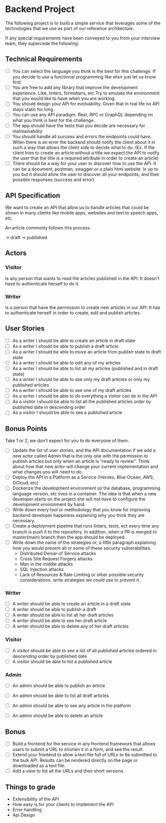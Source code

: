 # Backend Project

The following project is to build a simple service that leverages some of the technologies that we use as part of our reference architecture.

If any special requirements have been conveyed to you from your interview team, they supercede the following:

## Technical Requirements

- [ ] You can select the language you think is the best for this challenge. If you decide to use a functional programming like elixir just let us know first.
- [ ] You are free to add any library that improve the development experience. Like, linters, formatters, etc.Try to emulate the environment that you would like to have when you are working.
- [ ] You should design your APi for evolvability. Given that in real life no API stays static for long.  
- [ ] You can use any API paradigm. Rest, RPC or GraphQL depending on what you think is best for the challenge. 
- [ ] The app should have the tests that you decide are necessary for maintainability
- [ ] You should handle all success and errors the endpoints could have. When there is an error the backend should notify the client about it in such a way that allows the client side to decide what to do. (Ex. If the client tries to create an article without a title we expect the API to notify the user that the title is a required attribute in order to create an article) 
- [ ] There should be a way for your user to discover how to use the API. It can be a document, postman, swagger or a plain html website. Is up to you but it should allow the user to discover all your endpoints, and their possible responses (success and error) 

## API Specification

We want to create an API that allow us to handle articles that could be shown in many clients like mobile apps, websites and text to speech apps, etc.
 
 An article commonly follows this process.

-> draft -> published 

## Actors 

### Visitor
Is any person that wants to read the articles published in the API. It doesn't have to authenticate herself to do it. 

### Writer
Is a person that have the permission to create new articles in our API. It has to authenticate herself in order to create, edit and publish articles.

## User Stories 

- [ ] As a writer I should be able to create an article in draft state
- [ ] As a writer I should be able to publish a draft article
- [ ] As a writer I should be able to move an article from publish state to draft state 
- [ ] As a writer I should be able to edit any of my articles
- [ ] As a writer I should be able to list all my articles (published and in draft state)
- [ ] As a writer I should be able to see only my draft articles or only my published articles
- [ ] As a writer I should be able to see one of my draft articles
- [ ] As a writer I should be able to do everything a visitor can do in the API
- [ ] As a visitor I should be able to list all the published articles order by published date in descending order
- [ ] As a visitor I should be able to see a published article 

## Bonus Points 

Take 1 or 2, we don't expect for you to do everyone of them. 

- [ ] Update the list of user stories, and the API documentation if we add a new actor called Admin that is the only one with the permission to publish articles but only when an article is "ready to review". Think about how that new actor will change your current implementation and what changes you will need to do.
 - [ ] Deploy the API in a Platform as a Service (Heroku, Blue Ocean, AWS, GCloud, etc)
- [ ] Dockerize the development environment so the database, programming language version, etc lives in a container. The idea is that when a new developer starts on the project she will not have to configure the development environment by hand. 
- [ ] Write down every tool or methodology that you know for improving backend developer happiness explaining why you think they are necessary. 
- [ ] Create a deployment pipeline that runs linters, tests, ect every time any branch is push it to the repository. In addition, when a PR is merged to master(main) branch then the app should be deployed.
- [ ] Write down the name of the strategies or, a little paragraph explaining how you would prevent all or some of these security vulnerabilities. 
    - Distributed Denial-of Service attacks
   - Cross Site Request Forgery attacks
   - Man in the middle attacks
   - SQL Injection attacks
   - Lack of Resources & Rate Limiting
   or other possible security considerations. write strategies we could use to prevent it. 
   

### Writer 
- [ ] A writer should be able to create an article in a draft state
- [ ] A writer should be able to publish a draft
- [ ] A writer should be able to list all her draft articles
- [ ] A writer should be able to see her draft article
- [ ] A writer should be able to delete any of her draft articles
### Visitor
- [ ] A visitor should be able to see a list of all published articles ordered in descending order by published date
- [ ] A visitor should be able to list a published article
### Admin
- [ ] An admin should be able to publish an article
- [ ] An admin should be able to list all draft articles
- [ ] An admin should be able to see any article in the platform
- [ ] An admin should be able to delete an article


## Bonus

- [ ] Build a frontend for the service in any frontend framework that allows users to submit a URL to shorten it in a form, and see the result.
- [ ] Extend your frontend to allow a text file full of URLs to be submitted to the bulk API. Results can be rendered directly on the page or downloaded as a text file.
- [ ] Add a view to list all the URLs and their short versions.

## Things to grade

- Extensibility of the API
- How easy is for your clients to implement the API
- Error handling
- Api Design
